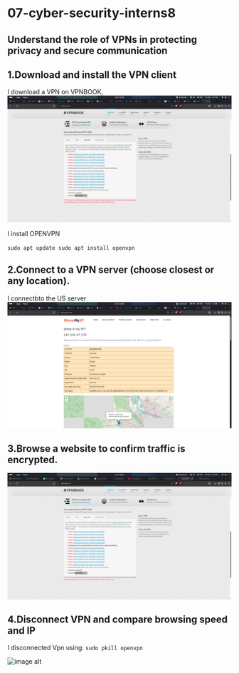 # 07-cyber-security-interns8
Understand the role of VPNs in protecting privacy and secure communication
--
1.Download and install the VPN client
--
I download a VPN on VPNBOOK, 
![image alt](https://github.com/Riplilphat38/07-cyber-security-interns8/blob/0f258e36505816fa2cfe85201c95db3eeba81de8/Screenshot%20From%202025-10-03%2021-36-32.png)

I install OPENVPN

`sudo apt update
sudo apt install openvpn`

2.Connect to a VPN server (choose closest or any location).
--

I connectbto the US server
![image alt](https://github.com/Riplilphat38/07-cyber-security-interns8/blob/0f258e36505816fa2cfe85201c95db3eeba81de8/Screenshot%20From%202025-10-03%2021-38-14.png)

3.Browse a website to confirm traffic is encrypted.
--
![image alt](https://github.com/Riplilphat38/07-cyber-security-interns8/blob/0f258e36505816fa2cfe85201c95db3eeba81de8/Screenshot%20From%202025-10-03%2022-14-30.png)

4.Disconnect VPN and compare browsing speed and IP
--
I disconnected Vpn using:
`sudo pkill openvpn`

![image alt]()
